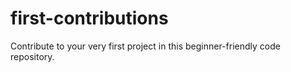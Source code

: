 # first-contributions
Contribute to your very first project in this beginner-friendly code repository.
